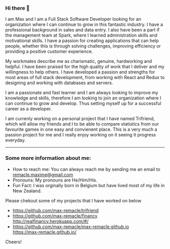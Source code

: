 ### Hi there 👋
<!--
**max-remacle/max-remacle** is a ✨ _special_ ✨ repository because its `README.md` (this file) appears on your GitHub profile.

Here are some ideas to get you started:

- 🔭 I’m currently working on ...
- 🌱 I’m currently learning ...
- 👯 I’m looking to collaborate on ...
- 🤔 I’m looking for help with ...
- 💬 Ask me about ...
- 📫 How to reach me: ...
- 😄 Pronouns: ...
- ⚡ Fun fact: ...
-->
I am Max and I am a Full Stack Software Developer looking for an organization where I can continue to grow in this fantastic industry.
I have a professional background in sales and data entry. I also have been a part if
the management team at Spark, where I learned administration
skills and motivational skills. I have a passion for creating
applications that can help people, whether this is through
solving challenges, improving efficiency or providing a positive
customer experience.

My workmates describe me as charismatic, genuine,
hardworking and helpful. I have been praised for the high
quality of work that I deliver and my willingness to help others.
I have developed a passion and strengths for most areas of
full stack development, from working with React and Redux to
designing and working with databases and servers.

I am a passionate and fast learner and I am always looking to
improve my knowledge and skills, therefore I am looking to
join an organization where I can continue to grow and develop.
Thus setting myself up for a successful career as a developer.

I am currenly working on a personal project that I have named Trifriend, which will allow my friends and I to be able to compare statistics from our favourite games in 
one easy and convienent place. This is a very much a passion project for me and I really enjoy working on it seeing it progress everyday.

_______________________________________________________________________________________________________________________________________________

### Some more information about me:
* How to reach me: You can always reach me by sending me an email to remacle.maxime@gmail.com
* Pronouns: My pronouns are He/Him/His.
* Fun Fact: I was orginally born in Belgium but have lived most of my life in New Zealand.

Please chekout some of my projects that I have worked on below
* https://github.com/max-remacle/trifriend
* https://github.com/max-remacle/financy  
  http://realfinancy.herokuapp.com/#/
* https://github.com/max-remacle/max-remacle.github.io  
  https://max-remacle.github.io/

Cheers!

